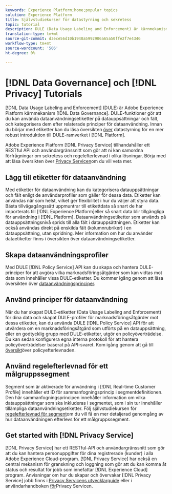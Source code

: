 ```yaml
---
keywords: Experience Platform;home;popular topics
solution: Experience Platform
title: Självstudiekurser för datastyrning och sekretess
topic: tutorial
description: DULE (Data Usage Labeling and Enforcement) är kärnmekanismen i Adobe Experience Platform datastyrning. DULE-funktioner gör att du kan använda dataanvändningsetiketter på datauppsättningar och fält, och kategorisera dem efter relaterade principer för dataanvändning.
translation-type: tm+mt
source-git-commit: d3ece56d10b1940a5992906a65a50ffe2f7e4346
workflow-type: tm+mt
source-wordcount: '506'
ht-degree: 0%

---
```



# [!DNL Data Governance] och [!DNL Privacy] Tutorials

[!DNL Data Usage Labeling and Enforcement] (DULE) är Adobe Experience Platform kärnmekanism [!DNL Data Governance]. DULE-funktioner gör att du kan använda dataanvändningsetiketter på datauppsättningar och fält, och kategorisera dem efter relaterade principer för dataanvändning. Innan du börjar med etiketter kan du läsa översikten [över](../data-governance/home.md) datastyrning för en mer robust introduktion till DULE-ramverket i [!DNL Platform].

Adobe Experience Platform [!DNL Privacy Service] tillhandahåller ett RESTful API och användargränssnitt som gör att ni kan samordna förfrågningar om sekretess och regelefterlevnad i olika lösningar. Börja med att läsa översikten över [Privacy Servicen](../privacy-service/home.md)om du vill veta mer.

## Lägg till etiketter för dataanvändning

Med etiketter för dataanvändning kan du kategorisera datauppsättningar och fält enligt de användarprofiler som gäller för dessa data. Etiketter kan användas när som helst, vilket ger flexibilitet i hur du väljer att styra data. Bästa tillvägagångssätt uppmuntrar till etikettdata så snart de har importerats till [!DNL Experience Platform]eller så snart data blir tillgängliga för användning i [!DNL Platform]. Dataanvändningsetiketter som används på datauppsättningsnivå sprids till alla fält i datauppsättningen. Etiketter kan också användas direkt på enskilda fält (kolumnrubriker) i en datauppsättning, utan spridning. Mer information om hur du använder dataetiketter finns i översikten över [](../data-governance/labels/overview.md)dataanvändningsetiketter.

## Skapa dataanvändningsprofiler

Med DULE [!DNL Policy Service] API kan du skapa och hantera DULE-principer för att avgöra vilka marknadsföringsåtgärder som kan vidtas mot data som innehåller vissa DULE-etiketter. Du kommer igång genom att läsa översikten över [dataanvändningsprinciper](../data-governance/policies/overview.md).

## Använd principer för dataanvändning

När du har skapat DULE-etiketter (Data Usage Labeling and Enforcement) för dina data och skapat DULE-profiler för marknadsföringsåtgärder mot dessa etiketter, kan du använda DULE [!DNL Policy Service] API för att utvärdera om en marknadsföringsåtgärd som utförts på en datauppsättning, eller en godtycklig grupp med DULE-etiketter, utgör en policyöverträdelse. Du kan sedan konfigurera egna interna protokoll för att hantera policyöverträdelser baserat på API-svaret. Kom igång genom att gå till [översikt](../data-governance/enforcement/overview.md)över policyefterlevnaden.

## Använd regelefterlevnad för ett målgruppssegment

Segment som är aktiverade för användning i [!DNL Real-time Customer Profile] innehåller ett ID för sammanfogningsprincip i segmentdefinitionen. Den här sammanfogningsprincipen innehåller information om vilka datauppsättningar som ska inkluderas i segmentet, som i sin tur innehåller tillämpliga dataanvändningsetiketter. Följ självstudiekursen för [regelefterlevnad för segment](../segmentation/tutorials/governance.md)om du vill få en mer detaljerad genomgång av hur dataanvändningen efterlevs för ett målgruppssegment.

## Get started with [!DNL Privacy Service]

[!DNL Privacy Service] har ett RESTful-API och användargränssnitt som gör att du kan hantera personuppgifter för dina registrerade (kunder) i alla Adobe Experience Cloud-program. [!DNL Privacy Service] har också en central mekanism för granskning och loggning som gör att du kan komma åt status och resultat för jobb som innefattar [!DNL Experience Cloud] program. Anvisningar om hur du skapar och övervakar [!DNL Privacy Service] jobb finns i [Privacy Servicens utvecklarguide](../privacy-service/api/getting-started.md) eller i användarhandboken [för](../privacy-service/ui/overview.md)Privacy Servicen.